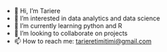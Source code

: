 - 👋 Hi, I’m Tariere
- 👀 I’m interested in data analytics and data science 
- 🌱 I’m currently learning python and R
- 💞️ I’m looking to collaborate on projects
- 📫 How to reach me: tarieretimitimi@gmail.com

<!---
TariereT/TariereT is a ✨ special ✨ repository because its `README.md` (this file) appears on your GitHub profile.
You can click the Preview link to take a look at your changes.
--->
